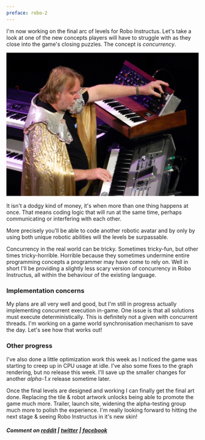 ```yaml
---
preface: robo-2
---
```

I'm now working on the final arc of levels for Robo Instructus. Let's take a look at one of the new concepts players will have to struggle with as they close into the game's closing puzzles. The concept is _concurrency_.

![](/assets/2018-03-09/rick.jpg "Do two things at once like Rick. Cape optional.")

It isn't a dodgy kind of money, it's when more than one thing happens at once. That means coding logic that will run at the same time, perhaps communicating or interfering with each other.

More precisely you'll be able to code another robotic avatar and by only by using both unique robotic abilities will the levels be surpassable.

Concurrency in the real world can be tricky. Sometimes tricky-fun, but other times tricky-horrible. Horrible because they sometimes undermine entire programming concepts a programmer may have come to rely on. Well in short I'll be providing a slightly less scary version of concurrency in Robo Instructus, all within the behaviour of the existing language.

### Implementation concerns
My plans are all very well and good, but I'm still in progress actually implementing concurrent execution in-game. One issue is that all solutions must execute deterministically. This is definitely not a given with concurrent threads. I'm working on a game world synchronisation mechanism to save the day. Let's see how that works out!

### Other progress
I've also done a little optimization work this week as I noticed the game was starting to creep up in CPU usage at idle. I've also some fixes to the graph rendering, but no release this week. I'll save up the smaller changes for another _alpha-1.x_ release sometime later.

Once the final levels are designed and working I can finally get the final art done. Replacing the tile & robot artwork unlocks being able to promote the game much more. Trailer, launch site, widening the alpha-testing group much more to polish the experience. I'm really looking forward to hitting the next stage & seeing Robo Instructus in it's new skin!

##### Comment on [reddit](https://www.reddit.com/r/devblogs/comments/839401/robo_instructus_robo_concurrency/) | [twitter](https://twitter.com/alexbutlergames/status/972182985452785665) | [facebook](https://www.facebook.com/alexbutlergames/posts/1806723232748389)
